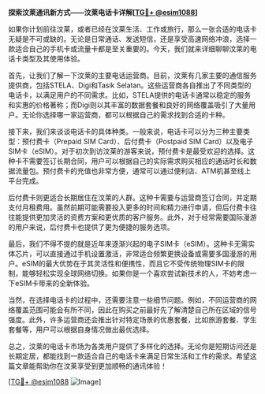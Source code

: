 **探索汶莱通讯新方式——汶莱电话卡详解[[TG💪+ @esim1088](https://t.me/s/esim1088)]**

如果你计划前往汶莱，或者已经在汶莱生活、工作或旅行，那么一张合适的电话卡无疑是不可或缺的。无论是日常通话、发送短信，还是享受高速网络冲浪，选择一款适合自己的手机卡或流量卡都是至关重要的。今天，我们就来详细聊聊汶莱的电话卡类型及其使用体验。

首先，让我们了解一下汶莱的主要电话运营商。目前，汶莱有几家主要的通信服务提供商，包括STELA、Digi和Tasik Selatan。这些运营商各自推出了不同类型的电话卡，以满足用户的不同需求。比如，STELA提供的电话卡通常以稳定的服务和实惠的价格著称；而Digi则以其丰富的数据套餐和良好的网络覆盖吸引了大量用户。无论你选择哪一家运营商，都可以根据自己的需求找到合适的卡种。

接下来，我们来谈谈电话卡的具体种类。一般来说，电话卡可以分为三种主要类型：预付费卡（Prepaid SIM Card）、后付费卡（Postpaid SIM Card）以及电子SIM卡（eSIM）。对于初次到访汶莱的游客来说，预付费卡是最受欢迎的选择。这种卡不需要签订长期合同，用户可以根据自己的实际需求购买相应的通话时长和数据流量包。预付费卡的充值也非常方便，通常可以通过便利店、ATM机甚至线上平台完成。

后付费卡则更适合长期居住在汶莱的人群。这种卡需要与运营商签订合同，并定期支付月租费用。虽然前期可能需要投入更多的时间和精力进行申请，但后付费卡往往能提供更加灵活的资费方案和更优质的客户服务。此外，对于经常需要国际漫游的用户来说，后付费卡也提供了更为便捷的服务选项。

最后，我们不得不提的就是近年来逐渐兴起的电子SIM卡（eSIM）。这种卡无需实体芯片，可以直接通过手机设置激活，非常适合频繁更换设备或需要多国漫游的用户。eSIM的最大优势在于其灵活性和便携性，而且它不受传统物理SIM卡的限制，能够轻松实现全球网络切换。如果你是一个喜欢尝试新技术的人，不妨考虑一下eSIM卡带来的全新体验。

当然，在选择电话卡的过程中，还需要注意一些细节问题。例如，不同运营商的网络覆盖范围可能会有所不同，因此在购买之前最好先了解清楚自己所在区域的信号强度。此外，许多运营商还会推出针对特定场景的优惠套餐，比如旅游套餐、学生套餐等，用户可以根据自身情况做出最优选择。

总之，汶莱的电话卡市场为各类用户提供了多样化的选择。无论你是短期访问还是长期定居，都能找到一款适合自己的电话卡来满足日常生活和工作的需求。希望这篇文章能帮助你在汶莱享受到更加顺畅的通讯体验！

[[TG💪+ @esim1088](https://t.me/s/esim1088) ![Image](https://i.postimg.cc/4NQfJmqS/Snipaste-2025-05-13-00-14-12.png)]